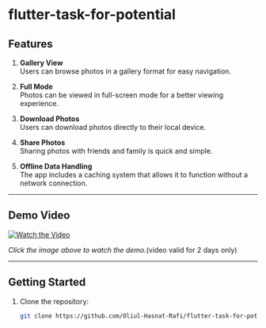 # flutter-task-for-potential

## Features

1. **Gallery View**  
   Users can browse photos in a gallery format for easy navigation.

2. **Full Mode**  
   Photos can be viewed in full-screen mode for a better viewing experience.

3. **Download Photos**  
   Users can download photos directly to their local device.

4. **Share Photos**  
   Sharing photos with friends and family is quick and simple.

5. **Offline Data Handling**  
   The app includes a caching system that allows it to function without a network connection.

---

## Demo Video

[![Watch the Video](https://img.youtube.com/vi/YOUR_VIDEO_ID/0.jpg)](https://streamable.com/53l31w)

*Click the image above to watch the demo.*(video valid for 2 days only)

---

## Getting Started

1. Clone the repository:  
   ```bash
   git clone https://github.com/Oliul-Hasnat-Rafi/flutter-task-for-potential.git
